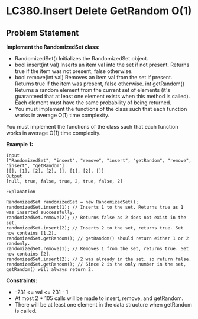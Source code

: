 # LC380.Insert Delete GetRandom O(1)

## Problem Statement

**Implement the RandomizedSet class:**

- RandomizedSet() Initializes the RandomizedSet object.
- bool insert(int val) Inserts an item val into the set if not present. Returns true if the item was not present, false otherwise.
- bool remove(int val) Removes an item val from the set if present. Returns true if the item was present, false otherwise.
int getRandom() Returns a random element from the current set of elements (it's guaranteed that at least one element exists when this method is called). Each element must have the same probability of being returned.
- You must implement the functions of the class such that each function works in average O(1) time complexity.

You must implement the functions of the class such that each function works in average O(1) time complexity.

**Example 1:**

```text
Input
["RandomizedSet", "insert", "remove", "insert", "getRandom", "remove", "insert", "getRandom"]
[[], [1], [2], [2], [], [1], [2], []]
Output
[null, true, false, true, 2, true, false, 2]

Explanation

RandomizedSet randomizedSet = new RandomizedSet();
randomizedSet.insert(1); // Inserts 1 to the set. Returns true as 1 was inserted successfully.
randomizedSet.remove(2); // Returns false as 2 does not exist in the set.
randomizedSet.insert(2); // Inserts 2 to the set, returns true. Set now contains [1,2].
randomizedSet.getRandom(); // getRandom() should return either 1 or 2 randomly.
randomizedSet.remove(1); // Removes 1 from the set, returns true. Set now contains [2].
randomizedSet.insert(2); // 2 was already in the set, so return false.
randomizedSet.getRandom(); // Since 2 is the only number in the set, getRandom() will always return 2.
```

**Constraints:**

- -231 <= val <= 231 - 1
- At most 2 * 105 calls will be made to insert, remove, and getRandom.
- There will be at least one element in the data structure when getRandom is called.